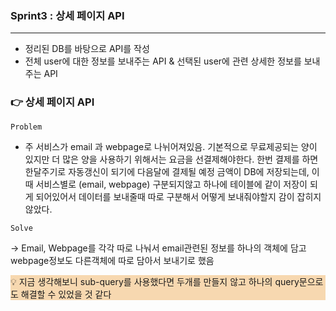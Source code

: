 ### Sprint3 : 상세 페이지 API

---

- 정리된 DB를 바탕으로 API를 작성
- 전체 user에 대한 정보를 보내주는 API & 선택된 user에 관련 상세한 정보를 보내주는 API

### 👉 상세 페이지 API

`Problem`

- 주 서비스가 email 과 webpage로 나뉘어져있음. 기본적으로 무료제공되는 양이 있지만 더 많은 양을 사용하기 위해서는 요금을 선결제해야한다. 한번 결제를 하면 한달주기로 자동갱신이 되기에 다음달에 결제될 예정 금액이 DB에 저장되는데, 이때 서비스별로 (email, webpage) 구분되지않고 하나에 테이블에 같이 저장이 되게 되어있어서 데이터를 보내줄때 따로 구분해서 어떻게 보내줘야할지 감이 잡히지 않았다.

`Solve`

→ Email, Webpage를 각각 따로 나눠서 email관련된 정보를 하나의 객체에 담고 webpage정보도 다른객체에 따로 담아서 보내기로 했음

<aside style="background-color: rgba(242,179,100,0.5)"> 
💡 지금 생각해보니 sub-query를 사용했다면 두개를 만들지 않고 하나의 query문으로도 해결할 수 있었을 것 같다

</aside>
